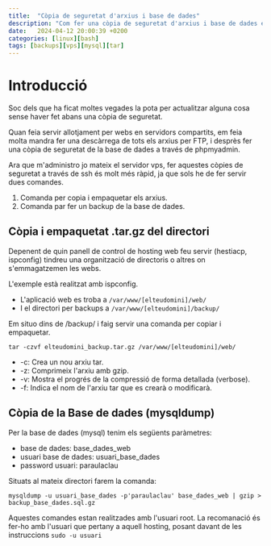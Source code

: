 ```yaml
---
title:  "Còpia de seguretat d'arxius i base de dades"
description: "Com fer una còpia de seguretat d'arxius i base de dades en un servidor vps debian linux"
date:   2024-04-12 20:00:39 +0200
categories: [linux][bash]
tags: [backups][vps][mysql][tar]
---
```


# Introducció

Soc dels que ha ficat moltes vegades la pota per actualitzar alguna cosa sense haver fet abans una còpia de seguretat.

Quan feia servir allotjament per webs en servidors compartits, em feia molta mandra fer una descàrrega de tots els arxius per FTP, i desprès fer una còpia de seguretat de la base de dades a través de phpmyadmin.

Ara que m'administro jo mateix el servidor vps, fer aquestes còpies de seguretat a través de ssh és molt més ràpid, ja que sols he de fer servir dues comandes.

1. Comanda per copia i empaquetar els arxius.
2. Comanda par fer un backup de la base de dades.

## Còpia i empaquetat .tar.gz del directori

Depenent de quin panell de control de hosting web feu servir (hestiacp, ispconfig) tindreu una organització de directoris o altres on s'emmagatzemen les webs.

L'exemple està realitzat amb ispconfig.

- L'aplicació web es troba a `/var/www/[elteudomini]/web/`
- I el directori per backups a `/var/www/[elteudomini]/backup/`

Em situo dins de /backup/ i faig servir una comanda per copiar i empaquetar.

`tar -czvf elteudomini_backup.tar.gz /var/www/[elteudomini]/web/`

- -c: Crea un nou arxiu tar.
- -z: Comprimeix l\'arxiu amb gzip.
- -v: Mostra el progrés de la compressió de forma detallada (verbose).
- -f: Indica el nom de l\'arxiu tar que es crearà o modificarà.

## Còpia de la Base de dades (mysqldump)

Per la base de dades (mysql) tenim els següents paràmetres:

- base de dades: base_dades_web
- usuari base de dades: usuari_base_dades
- password usuari: paraulaclau

Situats al mateix directori farem la comanda:

`mysqldump -u usuari_base_dades -p'paraulaclau' base_dades_web | gzip > backup_base_dades.sql.gz`

Aquestes comandes estan realitzades amb l'usuari root. La recomanació és fer-ho amb l'usuari que pertany a aquell hosting, posant davant de les instruccions `sudo -u usuari`
